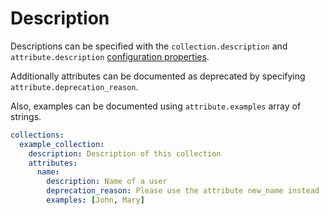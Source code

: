 # Description

Descriptions can be specified with the `collection.description` and
`attribute.description`
[configuration properties](../usage/configuration.md#properties).

Additionally attributes can be documented as deprecated by specifying
`attribute.deprecation_reason`.

Also, examples can be documented using `attribute.examples` array of strings.

```yml
collections:
  example_collection:
    description: Description of this collection
    attributes:
      name:
        description: Name of a user
        deprecation_reason: Please use the attribute new_name instead
        examples: [John, Mary]
```
